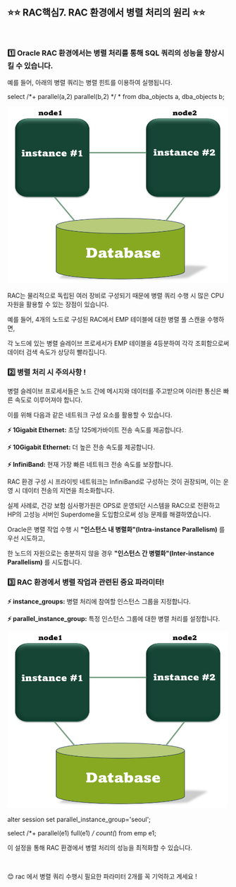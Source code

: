 ## ⭐⭐ RAC핵심7. RAC 환경에서 병렬 처리의 원리 ⭐⭐  
&nbsp;


### 1️⃣ Oracle RAC 환경에서는 병렬 처리를 통해 SQL 쿼리의 성능을 향상시킬 수 있습니다. 

예를 들어, 아래의 병렬 쿼리는 병렬 힌트를 이용하여 실행됩니다.

select /*+ parallel(a,2) parallel(b,2) */  *
from dba_objects a, dba_objects b;

<img src="https://github.com/oracleyu01/rac_class/blob/main/rac%EA%B7%B8%EB%A6%BC.png" width="500" height="400">

RAC는 물리적으로 독립된 여러 장비로 구성되기 때문에 병렬 쿼리 수행 시 많은 CPU 자원을 활용할 수 있는 장점이 있습니다.

예를 들어, 4개의 노드로 구성된 RAC에서 EMP 테이블에 대한 병렬 풀 스캔을 수행하면, 

각 노드에 있는 병렬 슬레이브 프로세서가 EMP 테이블을 4등분하여 각각 조회함으로써 데이터 검색 속도가 상당히 빨라집니다.

### 2️⃣ 병렬 처리 시 주의사항 !

병렬 슬레이브 프로세서들은 노드 간에 메시지와 데이터를 주고받으며 이러한 통신은 빠른 속도로 이루어져야 합니다.

이를 위해 다음과 같은 네트워크 구성 요소를 활용할 수 있습니다.

**⚡ 1Gigabit Ethernet:** 초당 125메가바이트 전송 속도를 제공합니다.

**⚡ 10Gigabit Ethernet:** 더 높은 전송 속도를 제공합니다.

**⚡ InfiniBand:** 현재 가장 빠른 네트워크 전송 속도를 보장합니다.

RAC 환경 구성 시 프라이빗 네트워크는 InfiniBand로 구성하는 것이 권장되며, 이는 운영 시 데이터 전송의 지연을 최소화합니다.

실제 사례로, 건강 보험 심사평가원은 OPS로 운영되던 시스템을 RAC으로 전환하고  
HP의 고성능 서버인 Superdome을 도입함으로써 성능 문제를 해결하였습니다.

Oracle은 병렬 작업 수행 시 **"인스턴스 내 병렬화"(Intra-instance Parallelism)** 를 우선 시도하고, 

한 노드의 자원으로는 충분하지 않을 경우 **"인스턴스 간 병렬화"(Inter-instance Parallelism)** 를 시도합니다.

### 3️⃣ RAC 환경에서 병렬 작업과 관련된 중요 파라미터!

**⚡ instance_groups:** 병렬 처리에 참여할 인스턴스 그룹을 지정합니다.

**⚡ parallel_instance_group:** 특정 인스턴스 그룹에 대한 병렬 처리를 설정합니다.


<img src="https://github.com/oracleyu01/rac_class/blob/main/rac%EA%B7%B8%EB%A6%BC.png" width="500" height="400">

alter session set parallel_instance_group='seoul';

select /*+ parallel(e1) full(e1) */ count(*)
from emp e1;

이 설정을 통해 RAC 환경에서 병렬 처리의 성능을 최적화할 수 있습니다.  

&nbsp;
&nbsp;

😊 rac 에서 병렬 쿼리 수행시 필요한 파라미터 2개를 꼭 기억하고 계세요 !


